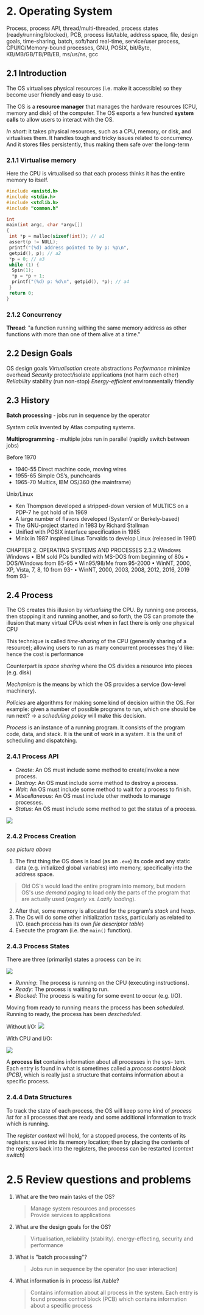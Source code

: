 # 2. Operating System

Process, process API, thread/multi-threaded, process states (ready/running/blocked), PCB, process list/table, address space, file, design goals, time-sharing, batch, soft/hard real-time, service/user process, CPU/IO/Memory-bound processes, GNU, POSIX, bit/Byte, KB/MB/GB/TB/PB/EB, ms/us/ns, gcc

## 2.1 Introduction

The OS virtualises physical resources (i.e. make it accessible) so they become user friendly and easy
to use.

The OS is a **resource manager** that manages the hardware resources (CPU, memory and disk) of the computer.
The OS exports a few hundred **system calls** to allow users to interact with the OS.

_In short_: it takes physical resources, such as a CPU, memory, or disk, and virtualises them. It handles tough and tricky issues related to concurrency. And it stores files persistently, thus making them safe over the long-term

### 2.1.1 Virtualise memory

Here the CPU is virtualised so that each process thinks it has the entire memory to itself.

```c
#include <unistd.h>
#include <stdio.h>
#include <stdlib.h>
#include "common.h"

int
main(int argc, char *argv[])
{
 int *p = malloc(sizeof(int)); // a1
 assert(p != NULL);
 printf("(%d) address pointed to by p: %p\n",
 getpid(), p); // a2
 *p = 0; // a3
 while (1) {
  Spin(1);
  *p = *p + 1;
  printf("(%d) p: %d\n", getpid(), *p); // a4
 }
 return 0;
}
```

### 2.1.2 Concurrency

**Thread**: "a function running withing the same memory address as other functions
with more than one of them alive at a time."

## 2.2 Design Goals

OS design goals
_Virtualisation_ create abstractions
_Performance_ minimize overhead
_Security_ protect/isolate applications (not harm each other)
_Reliability_ stability (run non-stop)
_Energy-efficient_ environmentally friendly

## 2.3 History

**Batch processing** - jobs run in sequence by the operator

_System calls_ invented by Atlas computing systems.

**Multiprogramming** - multiple jobs run in parallel (rapidly switch between jobs)

Before 1970

- 1940-55 Direct machine code, moving wires
- 1955-65 Simple OS’s, punchcards
- 1965-70 Multics, IBM OS/360 (the mainframe)

Unix/Linux

- Ken Thompson developed a stripped-down version of MULTICS on a PDP-7 he
  got hold of in 1969
- A large number of flavors developed (SystemV or Berkely-based)
- The GNU-project started in 1983 by Richard Stallman
- Unified with POSIX interface specification in 1985
- Minix in 1987 inspired Linus Torvalds to develop Linux (released in 1991)

CHAPTER 2. OPERATING SYSTEMS AND PROCESSES
2.3.2 Windows
Windows
• IBM sold PCs bundled with MS-DOS from beginning of 80s
• DOS/Windows from 85-95
• Win95/98/Me from 95-2000
• WinNT, 2000, XP, Vista, 7, 8, 10 from 93-
• WinNT, 2000, 2003, 2008, 2012, 2016, 2019 from 93-

## 2.4 Process

The OS creates this illusion by _*virtualising*_ the CPU. By running one
process, then stopping it and running another, and so forth, the OS can
promote the illusion that many virtual CPUs exist when in fact there is
only one physical CPU

This technique is called _*time-sharing*_ of the CPU (generally sharing of a
resource); allowing users to run as
many concurrent processes they'd like: hence the cost is performance

Counterpart is _*space sharing*_ where the OS divides a resource into pieces
(e.g. disk)

_*Mechanism*_ is the means by which the OS provides a service (low-level
machinery).

_*Policies*_ are algorithms for making some kind of decision within the OS. For
example: given a number of possible programs to run, which one should be run next? -> a _*scheduling policy*_ will make this decision.

_*Process*_ is an instance of a running program. It consists of the program code, data, and stack. It is the unit of work in a system. It is the unit of scheduling and dispatching.

### 2.4.1 Process API

- _*Create*_: An OS must include some method to create/invoke a new process.
- _*Destroy*_: An OS must include some method to destroy a process.
- _*Wait*_: An OS must include some method to wait for a process to finish.
- _*Miscellaneous*_: An OS must include other methods to manage processes.
- _*Status*_: An OS must include some method to get the status of a process.

![](assets/loading-program-to-process.png)

### 2.4.2 Process Creation

_see picture above_

1. The first thing the OS does is load (as an `.exe`) its code and any static data (e.g. initialized global variables) into memory, specifically into the address space.

> Old OS's would load the entire program into memory, but modern OS's use _*demand paging*_ to load only the parts of the program that are actually used (_eagerly vs. Lazily loading_).

2. After that, some memory is allocated for the program's _*stack*_ and _*heap*_.
3. The Os will do some other initialization tasks, particularly as related to
   I/O. (each process has its own _*file descriptor table*_)
4. Execute the program (i.e. the `main()` function).

### 2.4.3 Process States

There are three (primarily) states a process can be in:

![](assets/process-states.png)

- _*Running*_: The process is running on the CPU (executing instructions).
- _*Ready*_: The process is waiting to run.
- _*Blocked*_: The process is waiting for some event to occur (e.g. I/O).

Moving from ready to running means the process has been _*scheduled*_. Running
to ready, the process has been _*descheduled*_.

Without I/O:
![](assets/tracing-process-states-table.png)

With CPU and I/O:

![](assets/tracing-process-states-w-i/o.png)

A **process list** contains information about all processes in the sys-
tem. Each entry is found in what is sometimes called a _process
control block (PCB)_, which is really just a structure that contains
information about a specific process.

### 2.4.4 Data Structures

To track the state of each process, the OS will keep some kind of _*process
list*_ for all processes that are ready and some additional information to track
which is running.

The _*register context*_ will hold, for a stopped process, the contents of its
registers; saved into its memory location; then by placing the contents of the
registers back into the registers, the process can be restarted (_*context
switch*_)

# 2.5 Review questions and problems

1. What are the two main tasks of the OS?

   > Manage system resources and processes  
   > Provide services to applications

2. What are the design goals for the OS?
   > Virtualisation, reliability (stability). energy-effecting, security and performance
3. What is "batch processing"?

   > Jobs run in sequence by the operator (no user interaction)

4. What information is in process list /table?
   > Contains information about all process in the system. Each entry is found
   > process control block (PCB) which contains information about a specific process
